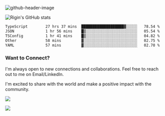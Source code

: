 
![github-header-image](https://github.com/riginoommen/riginoommen/assets/3840244/889cae65-df55-4cda-86cc-bf21bf1f2e96)

![Rigin's GitHub stats](https://github-readme-stats.vercel.app/api?username=riginoommen\&show_icons=true\&show=reviews,discussions_started,discussions_answered,prs_merged,prs_merged_percentage)


<!--START_SECTION:waka-->

```txt
TypeScript        27 hrs 37 mins  ███████████████████▓░░░░░   78.54 %
JSON              1 hr 56 mins    █▒░░░░░░░░░░░░░░░░░░░░░░░   05.54 %
TSConfig          1 hr 41 mins    █▒░░░░░░░░░░░░░░░░░░░░░░░   04.82 %
Other             58 mins         ▓░░░░░░░░░░░░░░░░░░░░░░░░   02.75 %
YAML              57 mins         ▓░░░░░░░░░░░░░░░░░░░░░░░░   02.70 %
```

<!--END_SECTION:waka-->

### Want to Connect?

I'm always open to new connections and collaborations. Feel free to reach out to me on Email/LinkedIn.

I'm excited to share with the world and make a positive impact with the community.

![](https://komarev.com/ghpvc/?username=riginoommen)

![](https://hit.yhype.me/github/profile?user_id=3840244)

